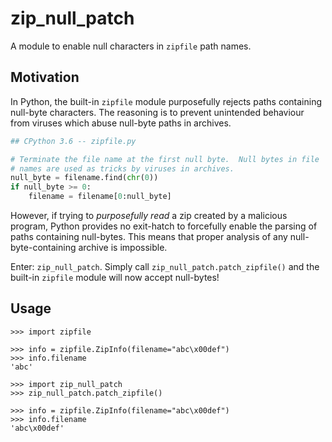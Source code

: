 # zip_null_patch

A module to enable null characters in `zipfile` path names.

## Motivation

In Python, the built-in `zipfile` module purposefully rejects paths containing null-byte characters.
The reasoning is to prevent unintended behaviour from viruses which abuse null-byte paths in archives.

```python
## CPython 3.6 -- zipfile.py

# Terminate the file name at the first null byte.  Null bytes in file
# names are used as tricks by viruses in archives.
null_byte = filename.find(chr(0))
if null_byte >= 0:
    filename = filename[0:null_byte]
```

However, if trying to *purposefully read* a zip created by a malicious program, Python provides no exit-hatch to forcefully
enable the parsing of paths containing null-bytes. This means that proper analysis of any null-byte-containing archive is impossible.

Enter: `zip_null_patch`. Simply call `zip_null_patch.patch_zipfile()` and the built-in `zipfile` module will now accept null-bytes!

## Usage

```python3
>>> import zipfile

>>> info = zipfile.ZipInfo(filename="abc\x00def")
>>> info.filename
'abc'

>>> import zip_null_patch
>>> zip_null_patch.patch_zipfile()

>>> info = zipfile.ZipInfo(filename="abc\x00def")
>>> info.filename
'abc\x00def'
```
